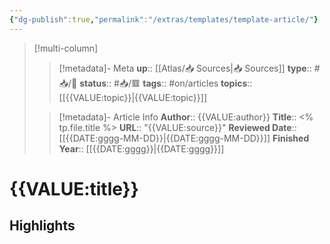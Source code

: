 ```yaml
---
{"dg-publish":true,"permalink":"/extras/templates/template-article/"}
---
```


> [!multi-column]
>> [!metadata]- Meta
>> **up**:: [[Atlas/📥 Sources\|📥 Sources]]
>> **type**:: #📥/📰 
>> **status**:: #📥/🟥 
>> **tags**:: #on/articles
>> **topics**:: [[{{VALUE:topic}}\|{{VALUE:topic}}]]
>
>> [!metadata]- Article Info
>> **Author**:: {{VALUE:author}}
>> **Title**:: <% tp.file.title %>
>> **URL**:: "{{VALUE:source}}"
>> **Reviewed Date**:: [[{{DATE:gggg-MM-DD}}\|{{DATE:gggg-MM-DD}}]]
>> **Finished Year**:: [[{{DATE:gggg}}\|{{DATE:gggg}}]]

# {{VALUE:title}}

## Highlights




